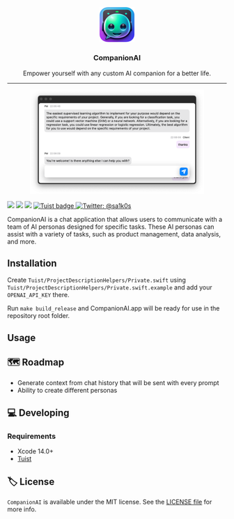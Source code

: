<div align="center">
  <a href="https://github.com/Saik0s/CompanionAI">
    <img src=".github/logo.png" width="80">
  </a>

  <h3 align="center">CompanionAI</h3>

  <p align="center">
    Empower yourself with any custom AI companion for a better life.
  </p>
</div>
<hr />

<div align="center">
<img src=".github/screenshot1.png" width="400">
</div>
<p>
    <img src="https://github.com/Saik0s/CompanionAI/actions/workflows/swift.yml/badge.svg" />
    <img src="https://img.shields.io/badge/License-MIT-blue.svg" />
    <img src="https://img.shields.io/badge/Platforms-macOS-3876D3.svg" />
    <a href="https://tuist.io">
        <img src="https://img.shields.io/badge/Powered%20by-Tuist-blue" alt="Tuist badge" />
    </a>
    <a href="https://twitter.com/sa1k0s">
        <img src="https://img.shields.io/badge/Contact-@sa1k0s-purple.svg?style=flat" alt="Twitter: @sa1k0s" />
    </a>
</p>


<p align="center">

CompanionAI is a chat application that allows users to communicate with a team of AI personas designed for specific tasks. These AI personas can assist with a variety of tasks, such as product management, data analysis, and more.

</p>

## Installation

Create `Tuist/ProjectDescriptionHelpers/Private.swift` using `Tuist/ProjectDescriptionHelpers/Private.swift.example` and add your `OPENAI_API_KEY` there.

Run `make build_release` and CompanionAI.app will be ready for use in the repository root folder.

## Usage

## 🗺 Roadmap

- Generate context from chat history that will be sent with every prompt
- Ability to create different personas

## 💻 Developing

### Requirements

- Xcode 14.0+
- [Tuist](https://github.com/tuist/tuist)

## 🏷 License

`CompanionAI` is available under the MIT license. See the [LICENSE file](./LICENSE) for more info.

